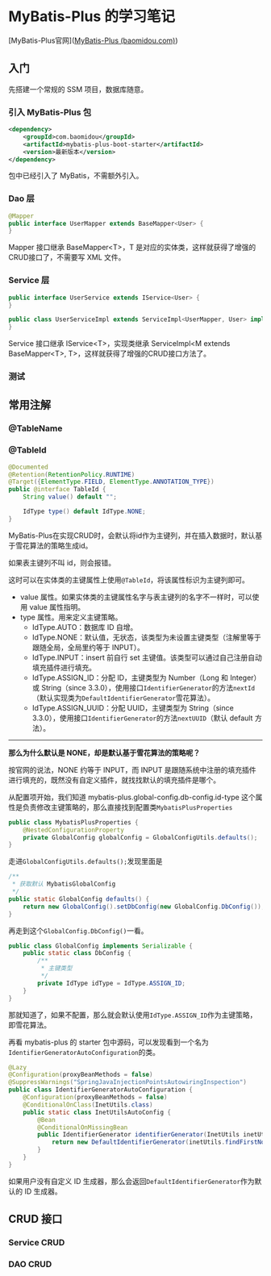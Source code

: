 # MyBatis-Plus 的学习笔记

[MyBatis-Plus官网]([MyBatis-Plus (baomidou.com)](https://baomidou.com/))

## 入门

先搭建一个常规的 SSM 项目，数据库随意。

### 引入 MyBatis-Plus 包

```xml
<dependency>
    <groupId>com.baomidou</groupId>
    <artifactId>mybatis-plus-boot-starter</artifactId>
    <version>最新版本</version>
</dependency>
```

包中已经引入了 MyBatis，不需额外引入。

### Dao 层

```java
@Mapper
public interface UserMapper extends BaseMapper<User> {
}
```

Mapper 接口继承 BaseMapper\<T>，T 是对应的实体类，这样就获得了增强的CRUD接口了，不需要写 XML 文件。

### Service 层

```java
public interface UserService extends IService<User> {
}
```

```java
public class UserServiceImpl extends ServiceImpl<UserMapper, User> implements UserService {
}
```

Service 接口继承 IService\<T>，实现类继承 ServiceImpl\<M extends BaseMapper\<T>, T>，这样就获得了增强的CRUD接口方法了。

### 测试

## 常用注解

### @TableName

### @TableId

```java
@Documented
@Retention(RetentionPolicy.RUNTIME)
@Target({ElementType.FIELD, ElementType.ANNOTATION_TYPE})
public @interface TableId {
    String value() default "";

    IdType type() default IdType.NONE;
}
```

MyBatis-Plus在实现CRUD时，会默认将id作为主键列，并在插入数据时，默认基于雪花算法的策略生成id。

如果表主键列不叫 id，则会报错。

这时可以在实体类的主键属性上使用`@TableId`，将该属性标识为主键列即可。

* value 属性。如果实体类的主键属性名字与表主键列的名字不一样时，可以使用 value 属性指明。
* type 属性。用来定义主键策略。
  * IdType.AUTO：数据库 ID 自增。
  * IdType.NONE：默认值，无状态，该类型为未设置主键类型（注解里等于跟随全局，全局里约等于 INPUT）。
  * IdType.INPUT：insert 前自行 set 主键值。该类型可以通过自己注册自动填充插件进行填充。
  * IdType.ASSIGN_ID：分配 ID，主键类型为 Number（Long 和 Integer）或 String（since 3.3.0），使用接口`IdentifierGenerator`的方法`nextId`（默认实现类为`DefaultIdentifierGenerator`雪花算法）。
  * IdType.ASSIGN_UUID：分配 UUID，主键类型为 String（since 3.3.0），使用接口`IdentifierGenerator`的方法`nextUUID`（默认 default 方法）。

---

**那么为什么默认是 NONE，却是默认基于雪花算法的策略呢？**

按官网的说法，NONE 约等于 INPUT，而 INPUT 是跟随系统中注册的填充插件进行填充的，既然没有自定义插件，就找找默认的填充插件是哪个。

从配置项开始，我们知道 mybatis-plus.global-config.db-config.id-type 这个属性是负责修改主键策略的，那么直接找到配置类`MybatisPlusProperties`

```java
public class MybatisPlusProperties {
    @NestedConfigurationProperty
    private GlobalConfig globalConfig = GlobalConfigUtils.defaults();
}
```

走进`GlobalConfigUtils.defaults();`发现里面是

```java
/**
 * 获取默认 MybatisGlobalConfig
 */
public static GlobalConfig defaults() {
    return new GlobalConfig().setDbConfig(new GlobalConfig.DbConfig());
}
```

再走到这个`GlobalConfig.DbConfig()`一看。

```java
public class GlobalConfig implements Serializable {
    public static class DbConfig {
        /**
         * 主键类型
         */
        private IdType idType = IdType.ASSIGN_ID;
    }
}
```

那就知道了，如果不配置，那么就会默认使用`IdType.ASSIGN_ID`作为主键策略，即雪花算法。

再看 mybatis-plus 的 starter 包中源码，可以发现看到一个名为`IdentifierGeneratorAutoConfiguration`的类。

```java
@Lazy
@Configuration(proxyBeanMethods = false)
@SuppressWarnings("SpringJavaInjectionPointsAutowiringInspection")
public class IdentifierGeneratorAutoConfiguration {
    @Configuration(proxyBeanMethods = false)
    @ConditionalOnClass(InetUtils.class)
    public static class InetUtilsAutoConfig {
        @Bean
        @ConditionalOnMissingBean
        public IdentifierGenerator identifierGenerator(InetUtils inetUtils) {
            return new DefaultIdentifierGenerator(inetUtils.findFirstNonLoopbackAddress());
        }
    }
}
```

如果用户没有自定义 ID 生成器，那么会返回`DefaultIdentifierGenerator`作为默认的 ID 生成器。

## CRUD 接口

### Service CRUD

### DAO CRUD



